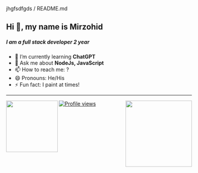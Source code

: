  jhgfsdfgds / README.md

## Hi 👋, my name is Mirzohid

##### I am a full stack developer 2 year


- 🌱 I’m currently learning **ChatGPT**
- 💬 Ask me about **NodeJs, JavaScript**
- 📫 How to reach me: ?
- 😄 Pronouns: He/His
- ⚡ Fun fact: I paint at times!


---
<div>
  <a href="https://github.com/jhgfsdfgds">
  <img align="right"  height="180em" src="https://github-readme-stats.vercel.app/api?username=jhgfsdfgds&show_icons=true&include_all_commits=true&count_private=true"/>
  <img align="left"  height="140em" src="https://github-readme-stats.vercel.app/api/top-langs/?username=jhgfsdfgds&layout=compact&langs_count=6"/>
</div>

![Profile views](https://github.com/jhgfsdfgds/github-profile-views-counter) 

